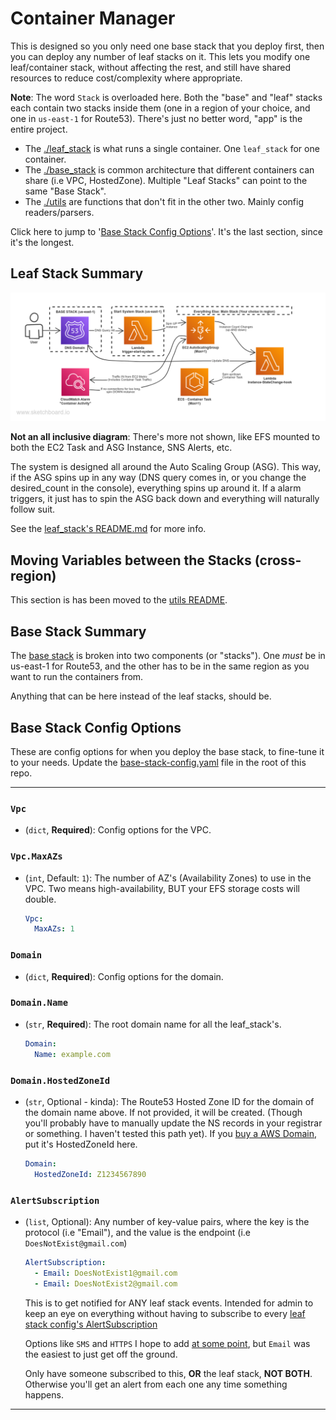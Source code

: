 # Container Manager

This is designed so you only need one base stack that you deploy first, then you can deploy any number of leaf stacks on it. This lets you modify one leaf/container stack, without affecting the rest, and still have shared resources to reduce cost/complexity where appropriate.

**Note**: The word `Stack` is overloaded here. Both the "base" and "leaf" stacks each contain two stacks inside them (one in a region of your choice, and one in `us-east-1` for Route53). There's just no better word, "app" is the entire project.

- The [./leaf_stack](./leaf_stack/README.md) is what runs a single container. One `leaf_stack` for one container.
- The [./base_stack](./base_stack/README.md) is common architecture that different containers can share (i.e VPC, HostedZone). Multiple "Leaf Stacks" can point to the same "Base Stack".
- The [./utils](./utils/README.md) are functions that don't fit in the other two. Mainly config readers/parsers.

Click here to jump to '[Base Stack Config Options](#base-stack-config-options)'. It's the last section, since it's the longest.

## Leaf Stack Summary

![picture](/Resources/AWS-ContainerManager_Basic_Diagram.png)
<!-- Original board: https://sketchboard.me/REucJJtlrBCi#/ -->

**Not an all inclusive diagram**: There's more not shown, like EFS mounted to both the EC2 Task and ASG Instance, SNS Alerts, etc.

The system is designed all around the Auto Scaling Group (ASG). This way, if the ASG spins up in any way (DNS query comes in, or you change the desired_count in the console), everything spins up around it. If a alarm triggers, it just has to spin the ASG back down and everything will naturally follow suit.

See the [leaf_stack's README.md](./leaf_stack/README.md) for more info.

## Moving Variables between the Stacks (cross-region)

This section is has been moved to the [utils README](./utils/README.md#moving-variables-between-the-stacks).

## Base Stack Summary

The [base stack](./base_stack/README.md) is broken into two components (or "stacks"). One *must* be in us-east-1 for Route53, and the other has to be in the same region as you want to run the containers from.

Anything that can be here instead of the leaf stacks, should be.

## Base Stack Config Options

These are config options for when you deploy the base stack, to fine-tune it to your needs. Update the [base-stack-config.yaml](/base-stack-config.yaml) file in the root of this repo.

---

### `Vpc`

- (`dict`, **Required**): Config options for the VPC.

### `Vpc.MaxAZs`

- (`int`, Default: `1`): The number of AZ's (Availability Zones) to use in the VPC. Two means high-availability, BUT your EFS storage costs will double.

   ```yaml
   Vpc:
     MaxAZs: 1
   ```

### `Domain`

- (`dict`, **Required**): Config options for the domain.

### `Domain.Name`

- (`str`, **Required**): The root domain name for all the leaf_stack's.

   ```yaml
   Domain:
     Name: example.com
   ```

### `Domain.HostedZoneId`

- (`str`, Optional - kinda): The Route53 Hosted Zone ID for the domain of the domain name above. If not provided, it will be created. (Though you'll probably have to manually update the NS records in your registrar or something. I haven't tested this path yet). If you [buy a AWS Domain](https://aws.amazon.com/getting-started/hands-on/get-a-domain/), put it's HostedZoneId here.

   ```yaml
   Domain:
     HostedZoneId: Z1234567890
   ```

### `AlertSubscription`

- (`list`, Optional): Any number of key-value pairs, where the key is the protocol (i.e "Email"), and the value is the endpoint (i.e `DoesNotExist@gmail.com`)

   ```yaml
   AlertSubscription:
     - Email: DoesNotExist1@gmail.com
     - Email: DoesNotExist2@gmail.com
   ```

   This is to get notified for ANY leaf stack events. Intended for admin to keep an eye on everything without having to subscribe to every [leaf stack config's AlertSubscription](/Examples/README.md#alertsubscription)

   Options like `SMS` and `HTTPS` I hope to add [at some point](https://github.com/Cameronsplaze/AWS-ContainerManager/issues/22), but `Email` was the easiest to just get off the ground.

   Only have someone subscribed to this, **OR** the leaf stack, **NOT BOTH**. Otherwise you'll get an alert from each one any time something happens.

---
